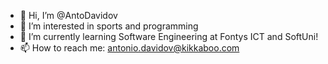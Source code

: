 - 👋 Hi, I’m @AntoDavidov
- 👀 I’m interested in sports and programming
- 🌱 I’m currently learning Software Engineering at Fontys ICT and SoftUni!
- 📫 How to reach me: antonio.davidov@kikkaboo.com


<!---
AntoDavidov/AntoDavidov is a ✨ special ✨ repository because its `README.md` (this file) appears on your GitHub profile.
You can click the Preview link to take a look at your changes.
--->

